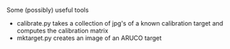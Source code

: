 Some (possibly) useful tools

- calibrate.py takes a collection of jpg's of a known calibration target and computes the calibration matrix
- mktarget.py creates an image of an ARUCO target
